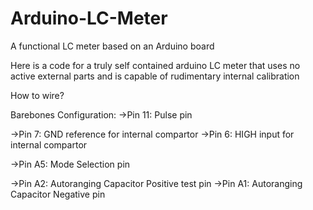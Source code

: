 # Arduino-LC-Meter
A functional LC meter based on an Arduino board

Here is a code for a truly self contained arduino LC meter that uses no active external parts and is capable of rudimentary internal calibration

How to wire? 

  Barebones Configuration: 
  ->Pin 11: Pulse pin

  ->Pin 7: GND reference for internal compartor 
  ->Pin 6: HIGH input for internal compartor
 
  ->Pin A5: Mode Selection pin
  
  ->Pin A2: Autoranging Capacitor Positive test pin
  ->Pin A1: Autoranging Capacitor Negative pin
